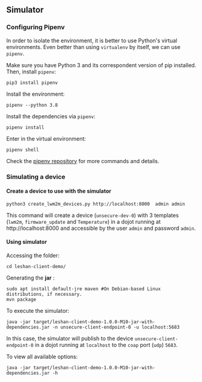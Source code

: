 ## Simulator

### Configuring Pipenv

In order to isolate the environment, it is better to use Python's virtual environments. Even better
than using `virtualenv` by itself, we can use `pipenv`.

Make sure you have Python 3 and its correspondent version of pip installed. Then, install `pipenv`:

```shell
pip3 install pipenv
```

Install the environment:

```shell
pipenv --python 3.8
```

Install the dependencies via `pipenv`:

```shell
pipenv install
```

Enter in the virtual environment:
```shell
pipenv shell
```

Check the [pipenv repository](https://github.com/pypa/pipenv/) for more commands and details.

### Simulating a device

#### Create a device to use with the simulator

```shell
python3 create_lwm2m_devices.py http://localhost:8000  admin admin
```

This command will create a device (`unsecure-dev-0`) with 3 templates (`lwm2m`, `firmware_update` and `Temperature`) in a dojot running at
 http://localhost:8000 and accessible by the user `admin` and password `admin`.


#### Using simulator

Accessing the folder:

```shell
cd leshan-client-demo/
```

Generating the **jar** :

```shell
sudo apt install default-jre maven #On Debian-based Linux distributions, if necessary.
mvn package
```

To execute the simulator:

```shell
java -jar target/leshan-client-demo-1.0.0-M10-jar-with-dependencies.jar -n unsecure-client-endpoint-0 -u localhost:5683
```

In this case, the simulator will publish to the device `unsecure-client-endpoint-0` in a dojot running at `localhost` to the `coap` port  (`udp`) `5683`.


To view all available options:

```shell
java -jar target/leshan-client-demo-1.0.0-M10-jar-with-dependencies.jar -h
```


